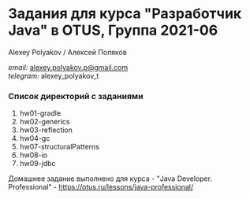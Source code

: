 # Задания для курса "Разработчик Java" в OTUS, Группа 2021-06

Alexey Polyakov / Алексей Поляков<br>

<i>email:</i> alexey.polyakov.p@gmail.com<br>
<i>telegram:</i> alexey_polyakov_t<br>

### Список директорий с заданиями
1. hw01-gradle<br>
2. hw02-generics<br>
3. hw03-reflection<br>
4. hw04-gc<br>
5. hw07-structuralPatterns<br>
6. hw08-io<br>
7. hw09-jdbc<br>

Домашнее задание выполнено для курса - "Java Developer. Professional" - https://otus.ru/lessons/java-professional/